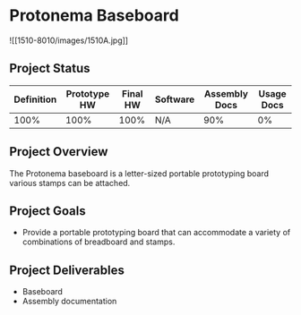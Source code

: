 # Protonema Baseboard
![[1510-8010/images/1510A.jpg]]

## Project Status

Definition | Prototype HW | Final HW | Software | Assembly Docs | Usage Docs |
|-|-|-|-|-|-|
100% | 100% | 100% | N/A | 90% | 0% |

## Project Overview
The Protonema baseboard is a letter-sized portable prototyping board various stamps can be attached.

## Project Goals
* Provide a portable prototyping board that can accommodate a variety of combinations of breadboard and stamps.

## Project Deliverables
* Baseboard
* Assembly documentation